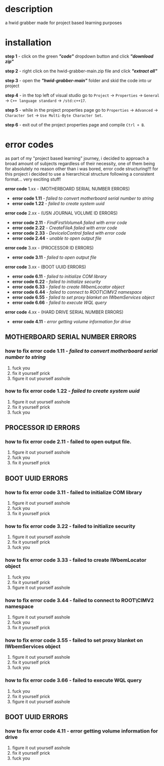 # description

a hwid grabber made for project based learning purposes

# installation

**step 1** - click on the green ***"code"*** dropdown button and click ***"download zip"***

**step 2** - right click on the hwid-grabber-main.zip file and click ***"extract all"***

**step 3** - open the ***"hwid-grabber-main"*** folder and skid the code into ur project

**step 4** - in the top left of visual studio go to `Project` -> `Properties` -> `General` -> `C++ language standard` -> `/std:c++17`.

**step 5** - while in the project properties page go to `Properties` -> `Advanced` -> `Character Set` -> `Use Multi-Byte Character Set`.

**step 6** - exit out of the project properties page and compile `Ctrl + B`.

# error codes

as part of my "project based learning" journey, i decided to approach a broad amount of subjects regardless of their necessity, one of them being for absolutely no reason other than i was bored, error code structuring!!! for this project i decided to use a hierarchical structure following a consistent format... very exciting stuff!

**error code** 1.xx - (MOTHERBOARD SERIAL NUMBER ERRORS)
   * **error code 1.11** - _failed to convert motherboard serial number to string_
   * **error code 1.22** - _failed to create system uuid_

**error code** 2.xx - (USN JOURNAL VOLUME ID ERRORS)
   * **error code 2.11** - _FindFirstVolumeA failed with error code_
   * **error code 2.22** - _CreateFileA failed with error code_
   * **error code 2.33** - _DeviceIoControl failed with error code_
   * **error code 2.44** - _unable to open output file_

**error code** 3.xx - (PROCESSOR ID ERRORS)
   * **error code 3.11** - _failed to open output file_

**error code** 3.xx - (BOOT UUID ERRORS)
   * **error code 6.11** - _failed to initialize COM library_
   * **error code 6.22** - _failed to initialize security_
   * **error code 6.33** - _failed to create IWbemLocator object_
   * **error code 6.44** - _failed to connect to ROOT\\CIMV2 namespace_
   * **error code 6.55** - _failed to set proxy blanket on IWbemServices object_
   * **error code 6.66** - _failed to execute WQL query_

**error code** 4.xx - (HARD DRIVE SERIAL NUMBER ERRORS)
  * **error code 4.11** - _error getting volume information for drive_

## MOTHERBOARD SERIAL NUMBER ERRORS
  ### how to fix error code 1.11 -  _failed to convert motherboard serial number to string_

1. fuck you
2. fix it yourself prick
3. figure it out yourself asshole

  ### how to fix error code 1.22 - _failed to create system uuid_

1. figure it out yourself asshole
2. fix it yourself prick
3. fuck you

## PROCESSOR ID ERRORS
  ### how to fix error code 2.11 - failed to open output file.

1. figure it out yourself asshole
2. fuck you
3. fix it yourself prick

## BOOT UUID ERRORS
  ### how to fix error code 3.11 - failed to initialize COM library

1. figure it out yourself asshole
2. fuck you
3. fix it yourself prick

  ### how to fix error code 3.22 - failed to initialize security

1. figure it out yourself asshole
2. fix it yourself prick
3. fuck you

  ### how to fix error code 3.33 -  failed to create IWbemLocator object

1. fuck you
2. fix it yourself prick
3. figure it out yourself asshole

  ### how to fix error code 3.44 - failed to connect to ROOT\\CIMV2 namespace

1. figure it out yourself asshole
2. fuck you
3. fix it yourself prick


  ### how to fix error code 3.55 -  failed to set proxy blanket on IWbemServices object
1. figure it out yourself asshole
2. fix it yourself prick
3. fuck you

  ### how to fix error code 3.66 - failed to execute WQL query
1. fuck you
2. fix it yourself prick
3. figure it out yourself asshole

## BOOT UUID ERRORS
  ### how to fix error code 4.11 - error getting volume information for drive

1. figure it out yourself asshole
2. fix it yourself prick
3. fuck you
